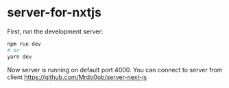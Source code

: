 # server-for-nxtjs

First, run the development server:

```bash
npm run dev
# or
yarn dev
```
Now server is running on default port 4000. You can connect to server from client https://github.com/Mrdo0ob/server-next-js
